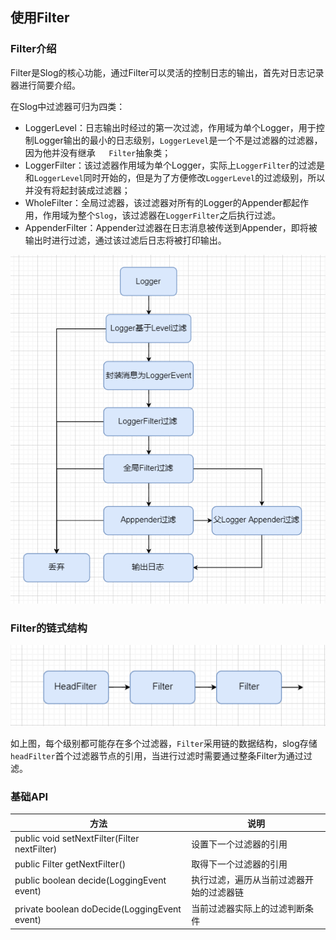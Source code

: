 ## 使用Filter

### Filter介绍

Filter是Slog的核心功能，通过Filter可以灵活的控制日志的输出，首先对日志记录器进行简要介绍。

在Slog中过滤器可归为四类：

- LoggerLevel：日志输出时经过的第一次过滤，作用域为单个Logger，用于控制Logger输出的最小的日志级别，`LoggerLevel`是一个不是过滤器的过滤器，因为他并没有继承`	Filter`抽象类；
- LoggerFilter：该过滤器作用域为单个Logger，实际上`LoggerFilter`的过滤是和`LoggerLevel`同时开始的，但是为了方便修改`LoggerLevel`的过滤级别，所以并没有将起封装成过滤器；
- WholeFilter：全局过滤器，该过滤器对所有的Logger的Appender都起作用，作用域为整个`Slog`，该过滤器在`LoggerFilter`之后执行过滤。
- AppenderFilter：Appender过滤器在日志消息被传送到Appender，即将被输出时进行过滤，通过该过滤后日志将被打印输出。

![日志输出流程](img/logger-filter.png)



### Filter的链式结构

![Filter的链式结构](img/link-filter.png)

如上图，每个级别都可能存在多个过滤器，`Filter`采用链的数据结构，slog存储`headFilter`首个过滤器节点的引用，当进行过滤时需要通过整条Filter为通过过滤。



### 基础API

| 方法                                         | 说明                                     |
| -------------------------------------------- | ---------------------------------------- |
| public void setNextFilter(Filter nextFilter) | 设置下一个过滤器的引用                   |
| public Filter getNextFilter()                | 取得下一个过滤器的引用                   |
| public boolean decide(LoggingEvent event)    | 执行过滤，遍历从当前过滤器开始的过滤器链 |
| private boolean doDecide(LoggingEvent event) | 当前过滤器实际上的过滤判断条件           |

